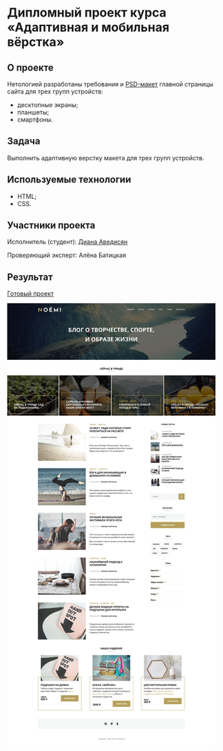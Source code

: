 # Дипломный проект курса «Адаптивная и мобильная вёрстка»

## О проекте

Нетологией разработаны требования и [PSD-макет](sources/layouts.jpg) главной страницы сайта для трех групп устройств:
- десктопные экраны;
- планшеты;
- смартфоны.

## Задача

Выполнить адаптивную верстку макета для трех групп устройств.

## Используемые технологии
- HTML;
- CSS.

## Участники проекта

Исполнитель (студент): [Диана Аведисян](https://github.com/aelain)

Проверяющий эксперт: Алёна Батицкая

## Результат
[Готовый проект](https://aelain.github.io/mq-diplom/)

![NOEMI_mq_desktop.jpg](sources/NOEMI_mq_desktop.jpg)
